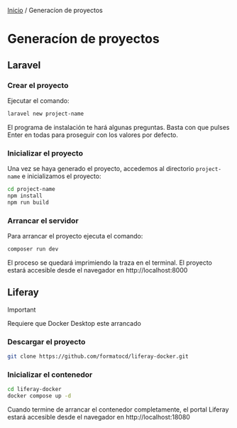 [Inicio](./lugspain202502) / Generacíon de proyectos

# Generacíon de proyectos

## Laravel

### Crear el proyecto

Ejecutar el comando:

```bash
laravel new project-name
```

El programa de instalación te hará algunas preguntas. Basta con que pulses Enter en todas para proseguir con los valores por defecto.

### Inicializar el proyecto

Una vez se haya generado el proyecto, accedemos al directorio `project-name` e inicializamos el proyecto:

```bash
cd project-name
npm install
npm run build
```

### Arrancar el servidor

Para arrancar el proyecto ejecuta el comando:

```bash
composer run dev
```

El proceso se quedará imprimiendo la traza en el terminal. El proyecto estará accesible desde el navegador en http://localhost:8000

## Liferay
> [!IMPORTANT]
> Requiere que Docker Desktop este arrancado

### Descargar el proyecto
```bash
git clone https://github.com/formatocd/liferay-docker.git
```
### Inicializar el contenedor
```bash
cd liferay-docker
docker compose up -d
```

Cuando termine de arrancar el contenedor completamente, el portal Liferay estará accesible desde el navegador en http://localhost:18080


